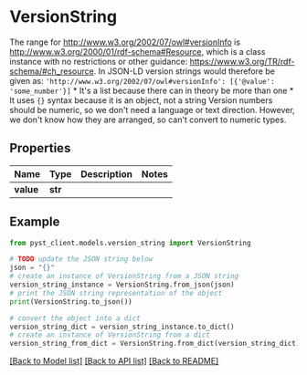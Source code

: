 # VersionString

The range for http://www.w3.org/2002/07/owl#versionInfo is http://www.w3.org/2000/01/rdf-schema#Resource, which is a class instance with no restrictions or other guidance: https://www.w3.org/TR/rdf-schema/#ch_resource.  In JSON-LD version strings would therefore be given as:  ```'http://www.w3.org/2002/07/owl#versionInfo': [{'@value': 'some_number'}]```  * It's a list because there can in theory be more than one * It uses ```{}``` syntax because it is an object, not a string  Version numbers should be numeric, so we don't need a language or text direction. However, we don't know how they are arranged, so can't convert to numeric types.

## Properties

Name | Type | Description | Notes
------------ | ------------- | ------------- | -------------
**value** | **str** |  | 

## Example

```python
from pyst_client.models.version_string import VersionString

# TODO update the JSON string below
json = "{}"
# create an instance of VersionString from a JSON string
version_string_instance = VersionString.from_json(json)
# print the JSON string representation of the object
print(VersionString.to_json())

# convert the object into a dict
version_string_dict = version_string_instance.to_dict()
# create an instance of VersionString from a dict
version_string_from_dict = VersionString.from_dict(version_string_dict)
```
[[Back to Model list]](../README.md#documentation-for-models) [[Back to API list]](../README.md#documentation-for-api-endpoints) [[Back to README]](../README.md)


